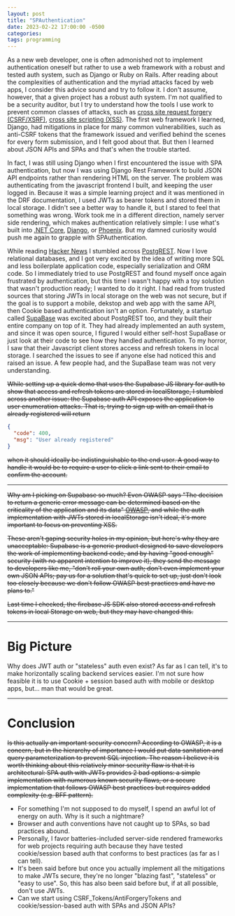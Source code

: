 ```yaml
---
layout: post
title: "SPAuthentication"
date: 2023-02-22 17:00:00 -0500
categories:
tags: programming
---
```


As a new web developer, one is often admonished not to implement authentication oneself but rather to use a web framework with a robust and tested auth system, such as Django or Ruby on Rails. After reading about the complexities of authentication and the myriad attacks faced by web apps, I consider this advice sound and try to follow it. I don't assume, however, that a given project has a robust auth system. I'm not qualified to be a security auditor, but I try to understand how the tools I use work to prevent common classes of attacks, such as [cross site request forgery (CSRF/XSRF)](https://owasp.org/www-community/attacks/csrf), [cross site scripting (XSS)](https://owasp.org/www-community/attacks/xss/). The first web framework I learned, Django, had mitigations in place for many common vulnerabilities, such as anti-CSRF tokens that the framework issued and verified behind the scenes for every form submission, and I felt good about that. But then I learned about JSON APIs and SPAs and that's when the trouble started.

In fact, I was still using Django when I first encountered the issue with SPA authentication, but now I was using Django Rest Framework to build JSON API endpoints rather than rendering HTML on the server. The problem was authenticating from the javascript frontend I built, and keeping the user logged in. Because it was a simple learning project and it was mentioned in the DRF documentation, I used JWTs as bearer tokens and stored them in local storage. I didn't see a better way to handle it, but I stared to feel that something was wrong. Work took me in a different direction, namely server side rendering, which makes authentication relatively simple: I use what's built into [.NET Core](https://dotnet.microsoft.com/en-us/), [Django](https://www.djangoproject.com/), or [Phoenix](https://www.phoenixframework.org/). But my damned curiosity would push me again to grapple with SPAuthentication.

While reading [Hacker News](https://news.ycombinator.com/) I stumbled across [PostgREST](https://postgrest.org/en/stable/). Now I love relational databases, and I got very excited by the idea of writing more SQL and less boilerplate application code, especially serialization and ORM code. So I immediately tried to use PostgREST and found myself once again frustrated by authentication, but this time I wasn't happy with a toy solution that wasn't production ready; I wanted to do it right. I had read from trusted sources that storing JWTs in local storage on the web was not secure, but if the goal is to support a mobile, dekstop and web app with the same API, then Cookie based authentication isn't an option. Fortunately, a startup called [SupaBase](https://supabase.com/) was excited about PostgREST too, and they built their entire company on top of it. They had already implemented an auth system, and since it was open source, I figured I would either self-host SupaBase or just look at their code to see how they handled authentication. To my horror, I saw that their Javascript client stores access and refresh tokens in local storage. I searched the issues to see if anyone else had noticed this and raised an issue. A few people had, and the SupaBase team was not very understanding.

~~While setting up a quick demo that uses the Supabase JS library for auth to show that access and refresh tokens are stored in localStorage, I stumbled across another issue: the Supabase auth API exposes the application to user enumeration attacks. That is, trying to sign up with an email that is already registered will return~~

```json
{
  "code": 400,
  "msg": "User already registered"
}
```

~~when it should ideally be indistinguishable to the end user. A good way to handle it would be to require a user to click a link sent to their email to confirm the account.~~

---

~~Why am I picking on Supabase so much? Even OWASP says "The decision to return a generic error message can be determined based on the criticality of the application and its data" [OWASP](https://cheatsheetseries.owasp.org/cheatsheets/Authentication_Cheat_Sheet.html#authentication-responses), and while the auth implementation with JWTs stored in localStorage isn't ideal, it's more important to focus on preventing XSS.~~

~~These aren't gaping security holes in my opinion, but here's why they are unacceptable: Supabase is a generic product designed to save developers the work of implementing backend code, and by having "good enough" security (with no apparent intention to improve it), they send the message to developers like me, "don't roll your own auth; don't even implement your own JSON APIs; pay us for a solution that's quick to set up, just don't look too closely because we don't follow OWASP best practices and have no plans to."~~

~~Last time I checked, the firebase JS SDK also stored access and refresh tokens in local Storage on web, but they may have changed this.~~

---

# Big Picture

Why does JWT auth or "stateless" auth even exist? As far as I can tell, it's to make horizontally scaling backend services easier. I'm not sure how feasible it is to use Cookie + session based auth with mobile or desktop apps, but... man that would be great.

---

# Conclusion

~~Is this actually an important security concern? According to OWASP, it is a concern, but in the hierarchy of importance I would put data sanitation and query parameterization to prevent SQL injection. The reason I believe it is worth thinking about this relatively minor security flaw is that it is architectural: SPA auth with JWTs provides 2 bad options: a simple implementation with numerous known security flaws, or a secure implementation that follows OWASP best practices but requires added complexity (e.g. BFF pattern).~~

- For something I'm not supposed to do myself, I spend an awful lot of energy on auth. Why is it such a nightmare?
- Browser and auth conventions have not caught up to SPAs, so bad practices abound.
- Personally, I favor batteries-included server-side rendered frameworks for web projects requiring auth because they have tested cookie/session based auth that conforms to best practices (as far as I can tell).
- It's been said before but once you actually implement all the mitigations to make JWTs secure, they're no longer "blazing fast", "stateless" or "easy to use". So, this has also been said before but, if at all possible, don't use JWTs.
- Can we start using CSRF_Tokens/AntiForgeryTokens and cookie/session-based auth with SPAs and JSON APIs?
